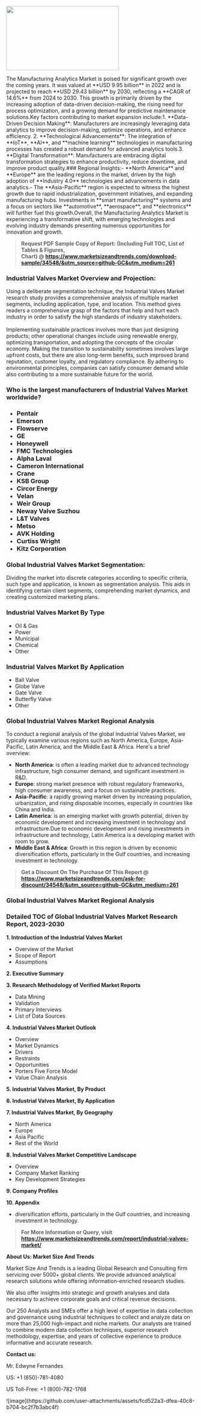 <p><img class="alignnone size-medium wp-image-20088" src="https://ffe5etoiles.com/wp-content/uploads/2024/12/MST1-300x171.png" alt="" width="300" height="171" /></p>The Manufacturing Analytics Market is poised for significant growth over the coming years. It was valued at **USD 9.95 billion** in 2022 and is projected to reach **USD 29.43 billion** by 2030, reflecting a **CAGR of 14.6%** from 2024 to 2030. This growth is primarily driven by the increasing adoption of data-driven decision-making, the rising need for process optimization, and a growing demand for predictive maintenance solutions.Key factors contributing to market expansion include:1. **Data-Driven Decision Making**: Manufacturers are increasingly leveraging data analytics to improve decision-making, optimize operations, and enhance efficiency.   2. **Technological Advancements**: The integration of **IoT**, **AI**, and **machine learning** technologies in manufacturing processes has created a robust demand for advanced analytics tools.3. **Digital Transformation**: Manufacturers are embracing digital transformation strategies to enhance productivity, reduce downtime, and improve product quality.### Regional Insights:- **North America** and **Europe** are the leading regions in the market, driven by the high adoption of **Industry 4.0** technologies and advancements in data analytics.- The **Asia-Pacific** region is expected to witness the highest growth due to rapid industrialization, government initiatives, and expanding manufacturing hubs. Investments in **smart manufacturing** systems and a focus on sectors like **automotive**, **aerospace**, and **electronics** will further fuel this growth.Overall, the Manufacturing Analytics Market is experiencing a transformative shift, with emerging technologies and evolving industry demands presenting numerous opportunities for innovation and growth.</p><blockquote id="" class=""><strong>Request PDF Sample Copy of Report: (Including Full TOC, List of Tables &amp; Figures, Chart)&nbsp;@&nbsp;<strong><a href="https://www.marketsizeandtrends.com/download-sample/34548/&utm_source=github-GC&utm_medium=261" target="_blank">https://www.marketsizeandtrends.com/download-sample/34548/&utm_source=github-GC&utm_medium=261</a></strong></strong></blockquote><h3 id="" class="">Industrial Valves Market&nbsp;Overview and Projection:</h3><p id="" class="">Using a deliberate segmentation technique, the Industrial Valves Market research study provides a comprehensive analysis of multiple market segments, including application, type, and location. This method gives readers a comprehensive grasp of the factors that help and hurt each industry in order to satisfy the high standards of industry stakeholders. <br /> <br />Implementing sustainable practices involves more than just designing products; other operational changes include using renewable energy, optimizing transportation, and adopting the concepts of the circular economy. Making the transition to sustainability sometimes involves large upfront costs, but there are also long-term benefits, such improved brand reputation, customer loyalty, and regulatory compliance. By adhering to environmental principles, companies can satisfy consumer demand while also contributing to a more sustainable future for the world.</p><h3 id="" class="">Who is the largest manufacturers of&nbsp;Industrial Valves Market worldwide?</h3><h3 class=""><p><ul><li>Pentair </li><li> Emerson </li><li> Flowserve </li><li> GE </li><li> Honeywell </li><li> FMC Technologies </li><li> Alpha Laval </li><li> Cameron International </li><li> Crane </li><li> KSB Group </li><li> Circor Energy </li><li> Velan </li><li> Weir Group </li><li> Neway Valve Suzhou </li><li> L&T Valves </li><li> Metso </li><li> AVK Holding </li><li> Curtiss Wright </li><li> Kitz Corporation</li></ul></p></h3><h3 id="" class="">Global&nbsp;Industrial Valves Market Segmentation:</h3><p id="" class="">Dividing the market into discrete categories according to specific criteria, such type and application, is known as segmentation analysis. This aids in identifying certain client segments, comprehending market dynamics, and creating customized marketing plans.</p><h3 id="" class="">Industrial Valves Market&nbsp;By Type</h3><p><p><ul><li>Oil & Gas </li><li> Power </li><li> Municipal </li><li> Chemical </li><li> Other</p></li></ul></p></p><h3 id="" class="">Industrial Valves Market&nbsp;By Application</h3><p class=""><p><ul><li>Ball Valve </li><li> Globe Valve </li><li> Gate Valve </li><li> Butterfly Valve </li><li> Other</li></ul></p></p><h3 id="" class="">Global Industrial Valves Market Regional Analysis</h3><p id="" class="">To conduct a regional analysis of the global Industrial Valves Market, we typically examine various regions such as North America, Europe, Asia-Pacific, Latin America, and the Middle East &amp; Africa. Here's a brief overview:</p><ul><li><strong>North America</strong>: is often a leading market due to advanced technology infrastructure, high consumer demand, and significant investment in R&amp;D.</li><li><strong>Europe</strong>: strong market presence with robust regulatory frameworks, high consumer awareness, and a focus on sustainable practices.</li><li><strong>Asia-Pacific</strong>: a rapidly growing market driven by increasing population, urbanization, and rising disposable incomes, especially in countries like China and India.</li><li><strong>Latin America</strong>: is an emerging market with growth potential, driven by economic development and increasing investment in technology and infrastructure.Due to economic development and rising investments in infrastructure and technology, Latin America is a developing market with room to grow.</li><li><strong>Middle East &amp; Africa</strong>: Growth in this region is driven by economic diversification efforts, particularly in the Gulf countries, and increasing investment in technology.</li></ul><blockquote id="" class=""><strong>Get a Discount On The Purchase Of This Report @ <strong><a href="https://www.marketsizeandtrends.com/ask-for-discount/34548/&utm_source=github-GC&utm_medium=261" target="_blank">https://www.marketsizeandtrends.com/ask-for-discount/34548/&utm_source=github-GC&utm_medium=261</a></strong></strong></blockquote><h3 id="" class="">Global Industrial Valves Market Regional Analysis</h3><h3 id="" class="">Detailed TOC of Global Industrial Valves Market Research Report, 2023-2030</h3><p id="" class=""><strong>1. Introduction of the Industrial Valves Market</strong></p><ul><li>Overview of the Market</li><li>Scope of Report</li><li>Assumptions</li></ul><p id="" class=""><strong>2. Executive Summary</strong></p><p id="" class=""><strong>3. Research Methodology of Verified Market Reports</strong></p><ul><li>Data Mining</li><li>Validation</li><li>Primary Interviews</li><li>List of Data Sources</li></ul><p id="" class=""><strong>4. Industrial Valves Market Outlook</strong></p><ul><li>Overview</li><li>Market Dynamics</li><li>Drivers</li><li>Restraints</li><li>Opportunities</li><li>Porters Five Force Model</li><li>Value Chain Analysis</li></ul><p id="" class=""><strong>5. Industrial Valves Market, By Product</strong></p><p id="" class=""><strong>6. Industrial Valves Market, By Application</strong></p><p id="" class=""><strong>7. Industrial Valves Market, By Geography</strong></p><ul><li>North America</li><li>Europe</li><li>Asia Pacific</li><li>Rest of the World</li></ul><p id="" class=""><strong>8. Industrial Valves Market Competitive Landscape</strong></p><ul><li>Overview</li><li>Company Market Ranking</li><li>Key Development Strategies</li></ul><p id="" class=""><strong>9. Company Profiles</strong></p><p id="" class=""><strong>10. Appendix</strong></p><ul><li>diversification efforts, particularly in the Gulf countries, and increasing investment in technology.</li></ul><blockquote id="" class=""><strong>For More Information or Query, visit <strong><strong><a href="https://www.marketsizeandtrends.com/report/industrial-valves-market/" target="_blank">https://www.marketsizeandtrends.com/report/industrial-valves-market/</a></strong></strong></strong></blockquote><p id="" class=""><strong>About Us: Market Size And Trends</strong></p><p id="" class="">Market Size And Trends is a leading Global Research and Consulting firm servicing over 5000+ global clients. We provide advanced analytical research solutions while offering information-enriched research studies.</p><p id="" class="">We also offer insights into strategic and growth analyses and data necessary to achieve corporate goals and critical revenue decisions.</p><p id="" class="">Our 250 Analysts and SMEs offer a high level of expertise in data collection and governance using industrial techniques to collect and analyze data on more than 25,000 high-impact and niche markets. Our analysts are trained to combine modern data collection techniques, superior research methodology, expertise, and years of collective experience to produce informative and accurate research.</p><p id="" class=""><strong>Contact us:</strong></p><p id="" class="">Mr. Edwyne Fernandes</p><p id="" class="">US: +1 (650)-781-4080</p><p id="" class="">US Toll-Free: +1 (800)-782-1768</p>
![image](https://github.com/user-attachments/assets/fcd522a3-dfea-40c8-b704-bc2f7b3abc4f)
